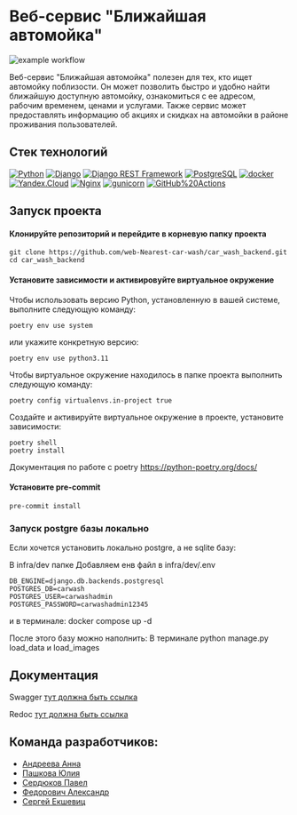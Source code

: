 
# Веб-сервис "Ближайшая автомойка"

![example workflow](https://github.com/web-Nearest-car-wash/car_wash_backend/actions/workflows/workflow.yml/badge.svg)

Веб-сервис "Ближайшая автомойка" полезен для тех, кто ищет автомойку поблизости. Он может позволить быстро и удобно найти ближайшую доступную автомойку, ознакомиться с ее адресом, рабочим временем, ценами и услугами. Также сервис может предоставлять информацию об акциях и скидках на автомойки в районе проживания пользователей.



## Стек технологий

[![Python](https://img.shields.io/badge/-Python-464646?style=flat-square&logo=Python)](https://www.python.org/)
[![Django](https://img.shields.io/badge/-Django-464646?style=flat-square&logo=Django)](https://www.djangoproject.com/)
[![Django REST Framework](https://img.shields.io/badge/-Django%20REST%20Framework-464646?style=flat-square&logo=Django%20REST%20Framework)](https://www.django-rest-framework.org/)
[![PostgreSQL](https://img.shields.io/badge/-PostgreSQL-464646?style=flat-square&logo=PostgreSQL)](https://www.postgresql.org/)
[![docker](https://img.shields.io/badge/-Docker-464646?style=flat-square&logo=docker)](https://www.docker.com/)
[![Yandex.Cloud](https://img.shields.io/badge/-Yandex.Cloud-464646?style=flat-square&logo=Yandex.Cloud)](https://cloud.yandex.ru/)
[![Nginx](https://img.shields.io/badge/-NGINX-464646?style=flat-square&logo=NGINX)](https://nginx.org/ru/)
[![gunicorn](https://img.shields.io/badge/-gunicorn-464646?style=flat-square&logo=gunicorn)](https://gunicorn.org/)
[![GitHub%20Actions](https://img.shields.io/badge/-GitHub%20Actions-464646?style=flat-square&logo=GitHub%20actions)](https://github.com/features/actions)

## Запуск проекта

#### Клонируйте репозиторий и перейдите в корневую папку проекта
```
git clone https://github.com/web-Nearest-car-wash/car_wash_backend.git
cd car_wash_backend
```
#### Установите зависимости и активировуйте виртуальное окружение

Чтобы использовать версию Python, установленную в вашей системе, выполните следующую команду:
```
poetry env use system
```
или укажите конкретную версию:
```
poetry env use python3.11
```
Чтобы виртуальное окружение находилось в папке проекта выполнить следующую команду:
```
poetry config virtualenvs.in-project true
```
Создайте и активируйте виртуальное окружение в проекте, установите зависимости:
```
poetry shell
poetry install
```
Документация по работе с poetry https://python-poetry.org/docs/

#### Установите pre-commit
```
pre-commit install
```

### Запуск postgre базы локально
Если хочется установить локально postgre, а не sqlite базу:

В  infra/dev папке
Добавляем енв файл
в infra/dev/.env

```
DB_ENGINE=django.db.backends.postgresql
POSTGRES_DB=carwash
POSTGRES_USER=carwashadmin
POSTGRES_PASSWORD=carwashadmin12345
```

и в терминале:   docker compose up -d

После этого базу можно наполнить:
В терминале python manage.py load_data
и load_images

## Документация

Swagger [тут должна быть ссылка](https://example.ru/)

Redoc  [тут должна быть ссылка](https://example.ru/)

## Команда разработчиков:
- [Андреева Анна](https://github.com/Anya-sl)
- [Пашкова Юлия](https://github.com/Jullitka)
- [Сердюков Павел](https://github.com/PavelPrist)
- [Федорович Александр](https://github.com/Aleksandr140590)
- [Сергей Екшевиц](https://github.com/Sergey-Ekshevits)
